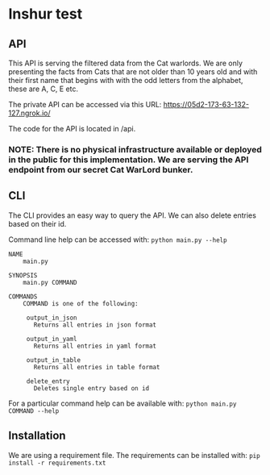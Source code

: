 # Inshur test

## API

This API is serving the filtered data from the Cat warlords. We are only presenting the facts from Cats that are not older than 10 years old and with their first name that begins with with the odd letters from the alphabet, these are A, C, E etc.

The private API can be accessed via this URL:
https://05d2-173-63-132-127.ngrok.io/

The code for the API is located in <ROOT>/api.

### NOTE: There is no physical infrastructure available or deployed in the public for this implementation. We are serving the API endpoint from our secret Cat WarLord bunker.

## CLI

The CLI  provides an easy way to query the API. We can also delete entries based on their id.

Command line help can be accessed with: `python main.py --help`

```
NAME
    main.py

SYNOPSIS
    main.py COMMAND

COMMANDS
    COMMAND is one of the following:

     output_in_json
       Returns all entries in json format

     output_in_yaml
       Returns all entries in yaml format

     output_in_table
       Returns all entries in table format

     delete_entry
       Deletes single entry based on id
```

For a particular command help can be available with:
`python main.py COMMAND --help`

## Installation

We are using a requirement file. The requirements can be installed with:
`pip install -r requirements.txt`
